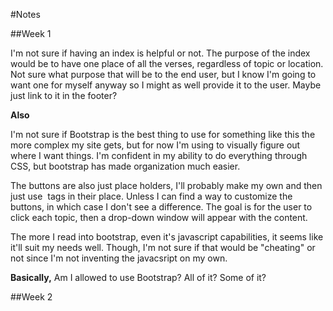 #Notes

##Week 1

I'm not sure if having an index is helpful or not. The purpose of the index would be to have one place of all the verses, regardless of topic or location. Not sure what purpose that will be to the end user, but I know I'm going to want one for myself anyway so I might as well provide it to the user. Maybe just link to it in the footer?

**Also**

I'm not sure if Bootstrap is the best thing to use for something like this the more complex my site gets, but for now I'm using to visually figure out where I want things. I'm confident in my ability to do everything through CSS, but bootstrap has made organization much easier.

The buttons are also just place holders, I'll probably make my own and then just use <img> tags in their place. Unless I can find a way to customize the buttons, in which case I don't see a difference. The goal is for the user to click each topic, then a drop-down window will appear with the content.

The more I read into bootstrap, even it's javascript capabilities, it seems like it'll suit my needs well. Though, I'm not sure if that would be "cheating" or not since I'm not inventing the javacsript on my own. 

**Basically,**
Am I allowed to use Bootstrap? All of it? Some of it?

##Week 2
